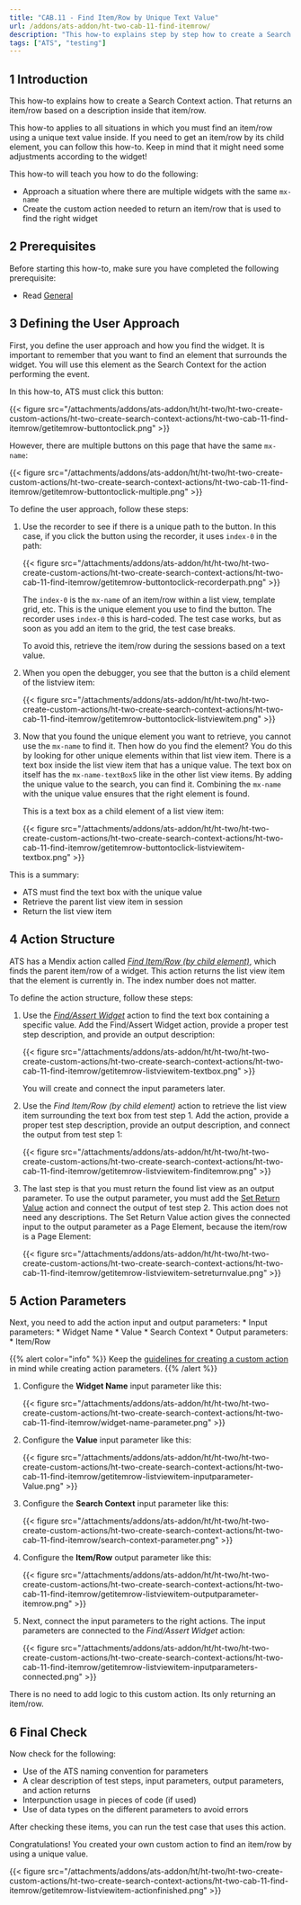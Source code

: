 ```yaml
---
title: "CAB.11 - Find Item/Row by Unique Text Value"
url: /addons/ats-addon/ht-two-cab-11-find-itemrow/
description: "This how-to explains step by step how to create a Search Context action for finding an item/row by using a unique text value."
tags: ["ATS", "testing"]
---
```


## 1 Introduction

This how-to explains how to create a Search Context action. That returns an item/row based on a description inside that item/row.

This how-to applies to all situations in which you must find an item/row using a unique text value inside. If you need to get an item/row by its child element, you can follow this how-to. Keep in mind that it might need some adjustments according to the widget!

This how-to will teach you how to do the following:

* Approach a situation where there are multiple widgets with the same `mx-name`
* Create the custom action needed to return an item/row that is used to find the right widget

## 2 Prerequisites

Before starting this how-to, make sure you have completed the following prerequisite:

*  Read [General](/addons/ats-addon/ht-two-custom-action-general/)

## 3 Defining the User Approach

First, you define the user approach and how you find the widget. It is important to remember that you want to find an element that surrounds the widget. You will use this element as the Search Context for the action performing the event.

In this how-to, ATS must click this button:

{{< figure src="/attachments/addons/ats-addon/ht/ht-two/ht-two-create-custom-actions/ht-two-create-search-context-actions/ht-two-cab-11-find-itemrow/getitemrow-buttontoclick.png" >}}

However, there are multiple buttons on this page that have the same `mx-name`:

{{< figure src="/attachments/addons/ats-addon/ht/ht-two/ht-two-create-custom-actions/ht-two-create-search-context-actions/ht-two-cab-11-find-itemrow/getitemrow-buttontoclick-multiple.png" >}}

To define the user approach, follow these steps:

1.  Use the recorder to see if there is a unique path to the button. In this case, if you click the button using the recorder, it uses `index-0` in the path:

    {{< figure src="/attachments/addons/ats-addon/ht/ht-two/ht-two-create-custom-actions/ht-two-create-search-context-actions/ht-two-cab-11-find-itemrow/getitemrow-buttontoclick-recorderpath.png" >}}

    The `index-0` is the `mx-name` of an item/row within a list view, template grid, etc. This is the unique element you use to find the button. The recorder uses `index-0` this is hard-coded. The test case works, but as soon as you add an item to the grid, the test case breaks.

    To avoid this, retrieve the item/row during the sessions based on a text value.

3.  When you open the debugger, you see that the button is a child element of the listview item:

    {{< figure src="/attachments/addons/ats-addon/ht/ht-two/ht-two-create-custom-actions/ht-two-create-search-context-actions/ht-two-cab-11-find-itemrow/getitemrow-buttontoclick-listviewitem.png" >}}

4.  Now that you found the unique element you want to retrieve, you cannot use the `mx-name` to find it. Then how do you find the element? You do this by looking for other unique elements within that list view item. There is a text box inside the list view item that has a unique value. The text box on itself has the `mx-name-textBox5` like in the other list view items. By adding the unique value to the search, you can find it. Combining the `mx-name` with the unique value ensures that the right element is found.

    This is a text box as a child element of a list view item:

    {{< figure src="/attachments/addons/ats-addon/ht/ht-two/ht-two-create-custom-actions/ht-two-create-search-context-actions/ht-two-cab-11-find-itemrow/getitemrow-buttontoclick-listviewitem-textbox.png" >}}

This is a summary:

* ATS must find the text box with the unique value
* Retrieve the parent list view item in session
* Return the list view item

## 4 Action Structure

ATS has a Mendix action called [*Find Item/Row (by child element)*](/addons/ats-addon/rg-one-find-itemrow-by-child/), which finds the parent item/row of a widget. This action returns the list view item that the element is currently in. The index number does not matter.

To define the action structure, follow these steps:

1.  Use the [*Find/Assert Widget*](/addons/ats-addon/rg-one-findassert-widget/) action to find the text box containing a specific value. Add the Find/Assert Widget action, provide a proper test step description, and provide an output description:

    {{< figure src="/attachments/addons/ats-addon/ht/ht-two/ht-two-create-custom-actions/ht-two-create-search-context-actions/ht-two-cab-11-find-itemrow/getitemrow-listviewitem-textbox.png" >}}

    You will create and connect the input parameters later.

2.  Use the *Find Item/Row (by child element)* action to retrieve the list view item surrounding the text box from test step 1. Add the action, provide a proper test step description, provide an output description, and connect the output from test step 1:

    {{< figure src="/attachments/addons/ats-addon/ht/ht-two/ht-two-create-custom-actions/ht-two-create-search-context-actions/ht-two-cab-11-find-itemrow/getitemrow-listviewitem-finditemrow.png" >}}

3.  The last step is that you must return the found list view as an output parameter. To use the output parameter, you must add the [Set Return Value](/addons/ats-addon/rg-one-set-return-value/) action and connect the output of test step 2. This action does not need any descriptions. The Set Return Value action gives the connected input to the output parameter as a Page Element, because the item/row is a Page Element:

    {{< figure src="/attachments/addons/ats-addon/ht/ht-two/ht-two-create-custom-actions/ht-two-create-search-context-actions/ht-two-cab-11-find-itemrow/getitemrow-listviewitem-setreturnvalue.png" >}}

## 5 Action Parameters

Next, you need to add the action input and output parameters:
    * Input parameters:
        * Widget Name
        * Value
        * Search Context
    * Output parameters:
        * Item/Row

{{% alert color="info" %}}
Keep the [guidelines for creating a custom action](/addons/ats-addon/ht-two-guidelines-custom-action/) in mind while creating action parameters.
{{% /alert %}}

1.  Configure the **Widget Name** input parameter like this:

    {{< figure src="/attachments/addons/ats-addon/ht/ht-two/ht-two-create-custom-actions/ht-two-create-search-context-actions/ht-two-cab-11-find-itemrow/widget-name-parameter.png" >}}

2.  Configure the **Value** input parameter like this:

    {{< figure src="/attachments/addons/ats-addon/ht/ht-two/ht-two-create-custom-actions/ht-two-create-search-context-actions/ht-two-cab-11-find-itemrow/getitemrow-listviewitem-inputparameter-Value.png" >}}

3.  Configure the **Search Context** input parameter like this:

    {{< figure src="/attachments/addons/ats-addon/ht/ht-two/ht-two-create-custom-actions/ht-two-create-search-context-actions/ht-two-cab-11-find-itemrow/search-context-parameter.png" >}}

4.  Configure the **Item/Row** output parameter like this:

    {{< figure src="/attachments/addons/ats-addon/ht/ht-two/ht-two-create-custom-actions/ht-two-create-search-context-actions/ht-two-cab-11-find-itemrow/getitemrow-listviewitem-outputparameter-itemrow.png" >}}

5.  Next, connect the input parameters to the right actions. The input parameters are connected to the *Find/Assert Widget* action:

    {{< figure src="/attachments/addons/ats-addon/ht/ht-two/ht-two-create-custom-actions/ht-two-create-search-context-actions/ht-two-cab-11-find-itemrow/getitemrow-listviewitem-inputparameters-connected.png" >}}

There is no need to add logic to this custom action. Its only returning an item/row.

## 6 Final Check

Now check for the following:

* Use of the ATS naming convention for parameters
* A clear description of test steps, input parameters, output parameters, and action returns
* Interpunction usage in pieces of code (if used)
* Use of data types on the different parameters to avoid errors

After checking these items, you can run the test case that uses this action.

Congratulations! You created your own custom action to find an item/row by using a unique value.

{{< figure src="/attachments/addons/ats-addon/ht/ht-two/ht-two-create-custom-actions/ht-two-create-search-context-actions/ht-two-cab-11-find-itemrow/getitemrow-listviewitem-actionfinished.png" >}}
